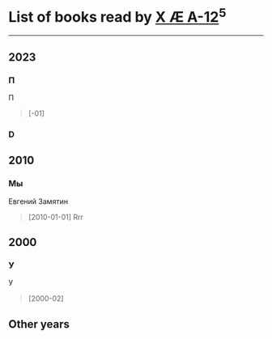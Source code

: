 # List of books read by [X Æ A-12](https://google.com)<sup>5</sup>
---

## 2023

### П
П
> [-01] 


### D



## 2010

### Мы
Евгений Замятин
> [2010-01-01] Rrr



## 2000

### У
У
> [2000-02] 



## Other years




